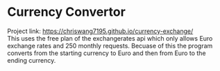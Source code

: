   # Currency Convertor #
  Project link: https://chriswang7195.github.io/currency-exchange/<br />
  This uses the free plan of the exchangerates api which only allows Euro exchange rates and 250 monthly requests. Becuase of this the program converts from the starting currency to Euro and then from Euro to the ending currency.